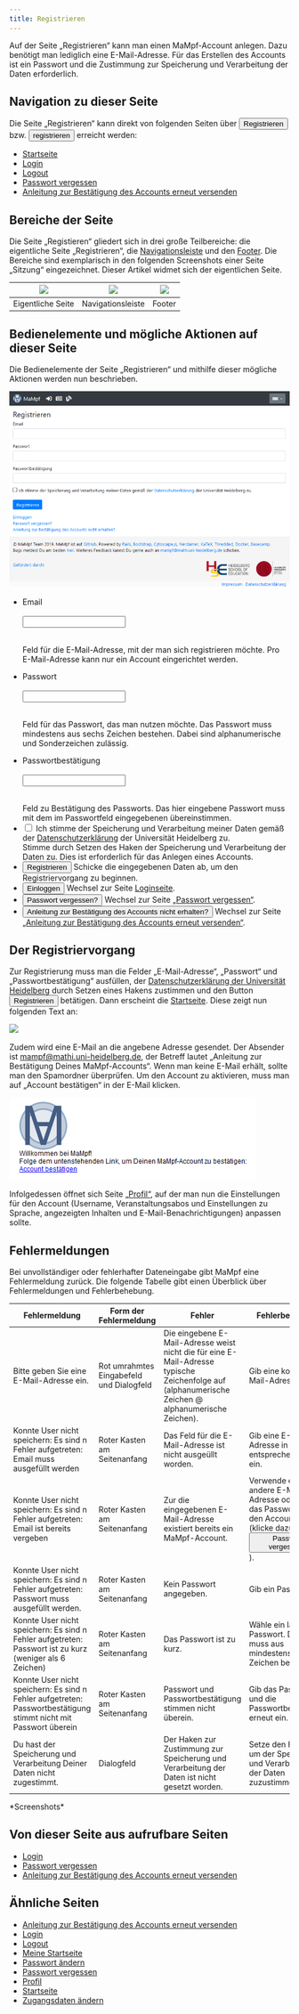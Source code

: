 ```yaml
---
title: Registrieren
---
```

Auf der Seite „Registrieren“ kann man einen MaMpf-Account anlegen. Dazu benötigt man lediglich eine E-Mail-Adresse. Für das Erstellen des Accounts ist ein Passwort und die Zustimmung zur Speicherung und Verarbeitung der Daten erforderlich.

## Navigation zu dieser Seite
Die Seite „Registrieren“ kann direkt von folgenden Seiten über <button name="button">Registrieren</button>
 bzw. <button name="button">registrieren</button>
 erreicht werden:

* [Startseite](home-page.md)
* [Login](login.md)
* [Logout](logout.md)
* [Passwort vergessen](password-forgotten.md)
* [Anleitung zur Bestätigung des Accounts erneut versenden](activate-account.md)

## Bereiche der Seite
Die Seite „Registieren“ gliedert sich in drei große Teilbereiche: die eigentliche Seite „Registrieren“, die [Navigationsleiste](nav-bar.md) und den [Footer](footer.md). Die Bereiche sind exemplarisch in den folgenden Screenshots einer Seite „Sitzung“ eingezeichnet. Dieser Artikel widmet sich der eigentlichen Seite.

|<img src="https://media.githubusercontent.com/media/MaMpf-HD/mampf/docs/docs/static/img/Eigentliche_Seite_keine_Sidebar.png" height="300"/> |<img src="https://media.githubusercontent.com/media/MaMpf-HD/mampf/docs/docs/static/img/Navigationsleiste_keine_Sidebar.png" height="300"/>  | <img src="https://media.githubusercontent.com/media/MaMpf-HD/mampf/docs/docs/static/img/Footer_keine_Sidebar.png" height="300"/>|
|:---: | :---: | :---:|
|Eigentliche Seite|Navigationsleiste|Footer|

## Bedienelemente und mögliche Aktionen auf dieser Seite
Die Bedienelemente der Seite „Registrieren“ und mithilfe dieser mögliche Aktionen werden nun beschrieben.

![](/img/Registrieren.png)

* <form>
     <p>
        <label for="fname">Email</label><br></br>
        <input type="text" id="fname" name="fname"></input><br></br>
     </p>
  </form>
  Feld für die E-Mail-Adresse, mit der man sich registrieren möchte. Pro E-Mail-Adresse kann nur ein Account eingerichtet werden.
* <form>
     <p>
        <label for="fname">Passwort</label><br></br>
        <input type="password" id="fname" name="fname"></input><br></br>
     </p>
  </form>
  Feld für das Passwort, das man nutzen möchte. Das Passwort muss mindestens aus sechs Zeichen bestehen. Dabei sind alphanumerische und Sonderzeichen zulässig.
* <form>
     <p>
        <label for="fname">Passwortbestätigung</label><br></br>
        <input type="password" id="fname" name="fname"></input><br></br>
     </p>
  </form>
  Feld zu Bestätigung des Passworts. Das hier eingebene Passwort muss mit dem im Passwortfeld eingegebenen übereinstimmen.
* <form>
     <input type="checkbox" id="cook" name="cook"></input>
     <label for="cook">  Ich stimme der Speicherung und Verarbeitung meiner Daten gemäß der <a href="https://www.uni-heidelberg.de/datenschutzerklaerung_web.html" target="_blank" rel="noopener noreferrer">Datenschutzerklärung</a> der Universität Heidelberg zu.</label>
  </form>
  Stimme durch Setzen des Haken der Speicherung und Verarbeitung der Daten zu. Dies ist erforderlich für das Anlegen eines Accounts.
* <button name="button">Registrieren</button> Schicke die eingegebenen Daten ab, um den Registriervorgang zu beginnen.
* <form action="/mampf/de/docs/login"><input type="submit" value="Einloggen"/> Wechsel zur Seite <a href="/mampf/de/docs/login "target="_self">Loginseite</a>.</form>
* <form action="/mampf/de/docs/password-forgotten"><input type="submit" value="Passwort vergessen?"/> Wechsel zur Seite <a href="/mampf/de/docs/password-forgotten "target="_self">„Passwort vergessen“</a>.</form>
* <form action="/mampf/de/docs/activate-account"><input type="submit" value="Anleitung zur Bestätigung des Accounts nicht erhalten?"/> Wechsel zur Seite <a href="/mampf/de/docs/activate-account "target="_self">„Anleitung zur Bestätigung des Accounts erneut versenden“</a>.</form>

## Der Registriervorgang
Zur Registrierung muss man die Felder „E-Mail-Adresse“, „Passwort“ und „Passwortbestätigung“ ausfüllen, der [Datenschutzerklärung der Universität Heidelberg](https://www.uni-heidelberg.de/datenschutzerklaerung_web.html) durch Setzen eines Hakens zustimmen und den Button <button name="button">Registrieren</button> betätigen. Dann erscheint die [Startseite](home-page.md). Diese zeigt nun folgenden Text an:

![](/img/Erfolgreiche_Registrierung.png)

Zudem wird eine E-Mail an die angebene Adresse gesendet. Der Absender ist mampf@mathi.uni-heidelberg.de, der Betreff lautet „Anleitung zur Bestätigung Deines MaMpf-Accounts“. Wenn man keine E-Mail erhält, sollte man den Spamordner überprüfen. Um den Account zu aktivieren, muss man auf „Account bestätigen“ in der E-Mail klicken.

![](/img/Mail_Account_bestaetigen.png)

Infolgedessen öffnet sich Seite [„Profil“](profile.md), auf der man nun die Einstellungen für den Account (Username, Veranstaltungsabos und Einstellungen zu Sprache, angezeigten Inhalten und E-Mail-Benachrichtigungen) anpassen sollte.

## Fehlermeldungen
Bei unvollständiger oder fehlerhafter Dateneingabe gibt MaMpf eine Fehlermeldung zurück. Die folgende Tabelle gibt einen Überblick über Fehlermeldungen und Fehlerbehebung.

Fehlermeldung | Form der Fehlermeldung | Fehler | Fehlerbehebung
------------- | ---------------------- | ------ | --------------
Bitte geben Sie eine E-Mail-Adresse ein. | Rot umrahmtes Eingabefeld und Dialogfeld | Die eingebene E-Mail-Adresse weist nicht die für eine E-Mail-Adresse typische Zeichenfolge auf (alphanumerische Zeichen @ alphanumerische Zeichen). | Gib eine korrekte E-Mail-Adresse ein.
Konnte User nicht speichern: Es sind n Fehler aufgetreten: Email muss ausgefüllt werden | Roter Kasten am Seitenanfang | Das Feld für die E-Mail-Adresse ist nicht ausgeüllt worden. | Gib eine E-Mail-Adresse in das entsprechende Feld ein.
Konnte User nicht speichern: Es sind n Fehler aufgetreten: Email ist bereits vergeben | Roter Kasten am Seitenanfang | Zur die eingegebenen E-Mail-Adresse existiert bereits ein MaMpf-Account. | Verwende eine andere E-Mail-Adresse oder setze das Passwort für den Account zurück (klicke dazu auf <button name="button">Passwort vergessen?</button>).
Konnte User nicht speichern: Es sind n Fehler aufgetreten: Passwort muss ausgefüllt werden. | Roter Kasten am Seitenanfang | Kein Passwort angegeben. | Gib ein Passwort ein.
Konnte User nicht speichern: Es sind n Fehler aufgetreten: Passwort ist zu kurz (weniger als 6 Zeichen) | Roter Kasten am Seitenanfang | Das Passwort ist zu kurz. | Wähle ein längeres Passwort. Dieses muss aus mindestens sechs Zeichen bestehen.
Konnte User nicht speichern: Es sind n Fehler aufgetreten: Passwortbestätigung stimmt nicht mit Passwort überein | Roter Kasten am Seitenanfang | Passwort und Passwortbestätigung stimmen nicht überein. | Gib das Passwort und die Passwortbestätigung erneut ein.
Du hast der Speicherung und Verarbeitung Deiner Daten nicht zugestimmt. | Dialogfeld | Der Haken zur Zustimmung zur Speicherung und Verarbeitung der Daten ist nicht gesetzt worden. | Setze den Haken, um der Speicherung und Verarbeitung der Daten zuzustimmen.

\*Screenshots\*

## Von dieser Seite aus aufrufbare Seiten
* [Login](login.md)
* [Passwort vergessen](password-forgotten.md)
* [Anleitung zur Bestätigung des Accounts erneut versenden](activate-account.md)

## Ähnliche Seiten
* [Anleitung zur Bestätigung des Accounts erneut versenden](activate-account.md)
* [Login](login.md)
* [Logout](logout.md)
* [Meine Startseite](my-home-page.md)
* [Passwort ändern](change-password.md)
* [Passwort vergessen](password-forgotten.md)
* [Profil](profile.md)
* [Startseite](home-page.md)
* [Zugangsdaten ändern](change-login-data.md)
